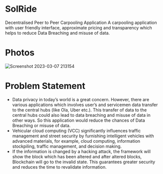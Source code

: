 # SolRide

Decentralised Peer to Peer Carpooling Application A carpooling application with user friendly interface, approximate pricing and transparency which helps to reduce Data Breaching and misuse of data.

# Photos 
![Screenshot 2023-03-07 213154](https://user-images.githubusercontent.com/52412969/223478384-29f7c3d0-ac46-45f5-9866-fc7ec27c9db2.png)




# Problem Statement

- Data privacy in today’s world is a great concern. However, there are various applications which involves user’s and servicemen data transfer to the central hubs (like Ola, Uber etc.). This transfer of data to the central hubs could also lead to data breaching and misuse of data in other ways. So this application would reduce the chances of Data Breaching or misuse of data.
- Vehicular cloud computing (VCC) significantly influences traffic management and street security by furnishing intelligent vehicles with advanced materials, for example, cloud computing, information stockpiling, traffic management, and decision making.
- If the information is changed by a hacking attack, the framework will show the block which has been altered and after altered blocks, Blockchain will go to the invalid state. This guarantees greater security and reduces the time to revalidate information.
